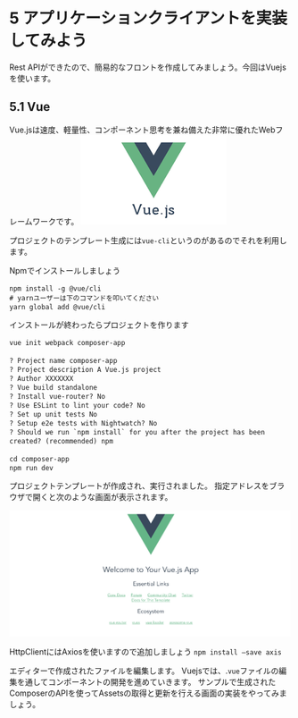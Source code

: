 # 5 アプリケーションクライアントを実装してみよう
Rest APIができたので、簡易的なフロントを作成してみましょう。今回はVuejsを使います。

## 5.1 Vue
Vue.jsは速度、軽量性、コンポーネント思考を兼ね備えた非常に優れたWebフレームワークです。
![](5%20%E3%82%A2%E3%83%97%E3%83%AA%E3%82%B1%E3%83%BC%E3%82%B7%E3%83%A7%E3%83%B3%E3%82%AF%E3%83%A9%E3%82%A4%E3%82%A2%E3%83%B3%E3%83%88%E3%82%92%E5%AE%9F%E8%A3%85%E3%81%97%E3%81%A6%E3%81%BF%E3%82%88%E3%81%86/7D0724FE-9B9B-4655-B62E-E17815552BFC.png)

プロジェクトのテンプレート生成には`vue-cli`というのがあるのでそれを利用します。

Npmでインストールしましょう
```
npm install -g @vue/cli
# yarnユーザーは下のコマンドを叩いてください
yarn global add @vue/cli
```

インストールが終わったらプロジェクトを作ります
```
vue init webpack composer-app

? Project name composer-app
? Project description A Vue.js project
? Author XXXXXXX
? Vue build standalone
? Install vue-router? No
? Use ESLint to lint your code? No
? Set up unit tests No
? Setup e2e tests with Nightwatch? No
? Should we run `npm install` for you after the project has been created? (recommended) npm

cd composer-app
npm run dev
```

プロジェクトテンプレートが作成され、実行されました。
指定アドレスをブラウザで開くと次のような画面が表示されます。

![](5%20%E3%82%A2%E3%83%97%E3%83%AA%E3%82%B1%E3%83%BC%E3%82%B7%E3%83%A7%E3%83%B3%E3%82%AF%E3%83%A9%E3%82%A4%E3%82%A2%E3%83%B3%E3%83%88%E3%82%92%E5%AE%9F%E8%A3%85%E3%81%97%E3%81%A6%E3%81%BF%E3%82%88%E3%81%86/%E3%82%B9%E3%82%AF%E3%83%AA%E3%83%BC%E3%83%B3%E3%82%B7%E3%83%A7%E3%83%83%E3%83%88%202018-03-30%2016.17.31.png)

HttpClientにはAxiosを使いますので追加しましょう
`npm install —save axis`

エディターで作成されたファイルを編集します。
Vuejsでは、.`vue`ファイルの編集を通してコンポーネントの開発を進めていきます。
サンプルで生成されたComposerのAPIを使ってAssetsの取得と更新を行える画面の実装をやってみましょう。


